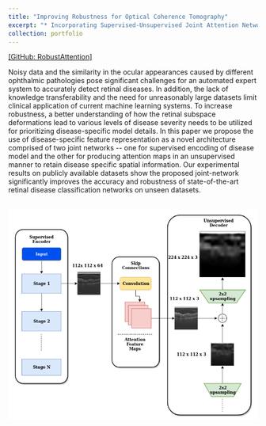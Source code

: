 ```yaml
---
title: "Improving Robustness for Optical Coherence Tomography"
excerpt: "* Incorporating Supervised-Unsupervised Joint Attention Network for improving robustness for recogniziing diabetic Retinopathy."
collection: portfolio
---
```


[[GitHub: RobustAttention]](https://github.com/SharifAmit/Robust_Joint_Attention)

Noisy data and the similarity in the ocular appearances caused by different ophthalmic pathologies pose significant challenges for an automated expert system to accurately detect retinal diseases. In addition, the lack of knowledge transferability and the need for unreasonably large datasets limit clinical application of current machine learning systems. To increase robustness, a better understanding of how the retinal subspace deformations lead to various levels of disease severity needs to be utilized for prioritizing disease-specific model details. In this paper we propose the use of disease-specific feature representation as a novel architecture comprised of two joint networks -- one for supervised encoding of disease model and the other for producing attention maps in an unsupervised manner to retain disease specific spatial information. Our experimental results on publicly available datasets show the proposed joint-network significantly improves the accuracy and robustness of state-of-the-art retinal disease classification networks on unseen datasets. 

<br/><img src='/images/icip.png'>